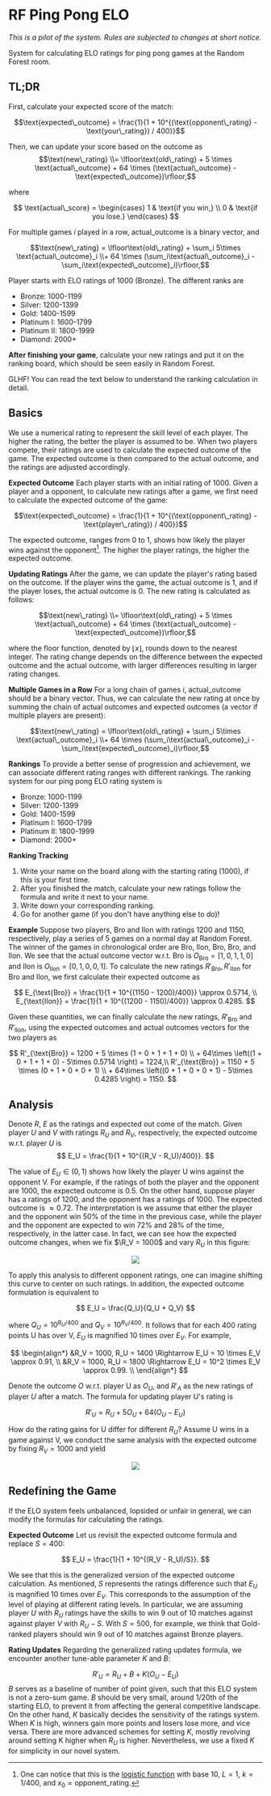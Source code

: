 # RF Ping Pong ELO

*This is a pilot of the system. Rules are subjected to changes at short notice.*

System for calculating ELO ratings for ping pong games at the Random Forest room.

## TL;DR

First, calculate your expected score of the match:

$$\text{expected\_outcome} = \frac{1}{1 + 10^{(\text{opponent\_rating} - \text{your\_rating}) / 400}}$$

Then, we can update your score based on the outcome as
$$\text{new\_rating} \\= \lfloor\text{old\_rating} + 5 \times \text{actual\_outcome} + 64 \times (\text{actual\_outcome} - \text{expected\_outcome})\rfloor,$$

where

$$
\text{actual\_score} = \begin{cases}
  1 & \text{if you win,} \\
  0 & \text{if you lose.}
\end{cases}
$$

For multiple games $i$ played in a row, $\text{actual\_outcome}$ is a binary vector, and

$$\text{new\_rating} = \lfloor\text{old\_rating} + \sum_i 5\times \text{actual\_outcome}_i \\+ 64 \times (\sum_i\text{actual\_outcome}_i - \sum_i\text{expected\_outcome}_i)\rfloor,$$

Player starts with ELO ratings of 1000 (Bronze). The different ranks are

- Bronze: 1000-1199
- Silver: 1200-1399
- Gold: 1400-1599
- Platinum I: 1600-1799
- Platinum II: 1800-1999
- Diamond: 2000+

**After finishing your game**, calculate your new ratings and put it on the ranking board, which should be seen easily in Random Forest.

GLHF! You can read the text below to understand the ranking calculation in detail.

## Basics

We use a numerical rating to represent the skill level of each player. The higher the rating, the better the player is assumed to be. When two players compete, their ratings are used to calculate the expected outcome of the game. The expected outcome is then compared to the actual outcome, and the ratings are adjusted accordingly.

**Expected Outcome**
Each player starts with an initial rating of 1000. Given a player and a opponent, to calculate new ratings after a game, we first need to calculate the expected outcome of the game:

$$\text{expected\_outcome} = \frac{1}{1 + 10^{(\text{opponent\_rating} - \text{player\_rating}) / 400}}$$

The expected outcome, ranges from 0 to 1, shows how likely the player wins against the opponent[^1]. The higher the player ratings, the higher the expected outcome.

**Updating Ratings**
After the game, we can update the player's rating based on the outcome. If the player wins the game, the actual outcome is 1, and if the player loses, the actual outcome is 0. The new rating is calculated as follows:

$$\text{new\_rating} \\= \lfloor\text{old\_rating} + 5 \times \text{actual\_outcome}  + 64 \times (\text{actual\_outcome} - \text{expected\_outcome})\rfloor,$$

where the floor function, denoted by $\lfloor x \rfloor$, rounds down to the nearest integer. The rating change depends on the difference between the expected outcome and the actual outcome, with larger differences resulting in larger rating changes.

**Multiple Games in a Row**
For a long chain of games $i$, $\text{actual\_outcome}$ should be a binary vector. Thus, we can calculate the new rating at once by summing the chain of actual outcomes and expected outcomes (a vector if multiple players are present):

$$\text{new\_rating} = \lfloor\text{old\_rating} + \sum_i 5\times \text{actual\_outcome}_i \\+ 64 \times (\sum_i\text{actual\_outcome}_i - \sum_i\text{expected\_outcome}_i)\rfloor,$$

**Rankings**
To provide a better sense of progression and achievement, we can associate different rating ranges with different rankings. The ranking system for our ping pong ELO rating system is

- Bronze: 1000-1199
- Silver: 1200-1399
- Gold: 1400-1599
- Platinum I: 1600-1799
- Platinum II: 1800-1999
- Diamond: 2000+

**Ranking Tracking**

1. Write your name on the board along with the starting rating (1000), if this is your first time.
2. After you finished the match, calculate your new ratings follow the formula and write it next to your name.
3. Write down your corresponding ranking.
4. Go for another game (if you don't have anything else to do)!

**Example**
Suppose two players, Bro and Ilon with ratings $1200$ and $1150$, respectively, play a series of 5 games on a normal day at Random Forest. The winner of the games in chronological order are Bro, Ilon, Bro, Bro, and Ilon. We see that the actual outcome vector w.r.t. Bro is $O_{\text{Bro}} = [1,0,1,1,0]$ and Ilon is $O_{\text{Ilon}} = [0,1,0,0,1]$. To calculate the new ratings $R'_{\text{Bro}}, R'_{\text{Ilon}}$ for Bro and Ilon, we first calculate their expected outcome as

$$
E_{\text{Bro}} = \frac{1}{1 + 10^{(1150 - 1200)/400}} \approx 0.5714, \\
E_{\text{Ilon}} = \frac{1}{1 + 10^{(1200 - 1150)/400}} \approx 0.4285.
$$

Given these quantities, we can finally calculate the new ratings, $R'_{\text{Bro}}$ and $R'_{\text{Ilon}}$, using the expected outcomes and actual outcomes vectors for the two players as

$$
R'_{\text{Bro}} = 1200 + 5 \times (1 + 0 + 1 + 1 + 0) \\ + 64\times \left((1 + 0 + 1 + 1 + 0) - 5\times 0.5714 \right) = 1224,\\
R'_{\text{Bro}} = 1150 + 5 \times (0 + 1 + 0 + 0 + 1) \\ + 64\times \left((0 + 1 + 0 + 0 + 1) - 5\times 0.4285 \right) =  1150.
$$

## Analysis

Denote $R$, $E$ as the ratings and expected out come of the match. Given player $U$ and $V$ with ratings $R_U$ and $R_V$, respectively, the expected outcome w.r.t. player $U$ is
$$
E_U = \frac{1}{1 + 10^{(R_V - R_U)/400}}.
$$

The value of $E_U \in (0,1)$ shows how likely the player U wins against the opponent V. For example, if the ratings of both the player and the opponent are 1000, the expected outcome is $0.5$. On the other hand, suppose player has a ratings of 1200, and the opponent has a ratings of 1000. The expected outcome is $\approx 0.72$. The interpretation is we assume that either the player and the opponent win 50% of the time in the previous case, while the player and the opponent are expected to win 72% and 28% of the time, respectively, in the latter case. In fact, we can see how the expected outcome changes, when we fix $\R_V = 1000$ and vary $R_U$ in this figure:

<p align="center">
  <img src="/assets/elo.png" />
</p>

To apply this analysis to different opponent ratings, one can imagine shifting this curve to center on such ratings. In addition, the expected outcome formulation is equivalent to

$$
E_U = \frac{Q_U}{Q_U + Q_V}
$$

where $Q_U = 10^{R_U/400}$ and $Q_V = 10^{R_V/400}$. It follows that for each 400 rating points U has over V, $E_U$ is magnified 10 times over $E_V$. For example,

$$
\begin{align*}
&R_V = 1000, R_U = 1400 \Rightarrow E_U = 10 \times E_V \approx 0.91, \\
&R_V = 1000, R_U = 1800 \Rightarrow E_U = 10^2 \times E_V \approx 0.99. \\
\end{align*}
$$

Denote the outcome $O$ w.r.t. player U as $O_U$, and $R'_A$ as the new ratings of player $U$ after a match. The formula for updating player U's rating is

$$
R'_U = R_U + 5O_U + 64(O_U - E_U)
$$

How do the rating gains for U differ for different $R_U$? Assume U wins in a game against V, we conduct the same analysis with the expected outcome by fixing $R_V=1000$ and yield

<p align="center">
  <img src="/assets/rating_gain.png" />
</p>

## Redefining the Game

If the ELO system feels unbalanced, lopsided or unfair in general, we can modify the formulas for calculating the ratings.

**Expected Outcome**
Let us revisit the expected outcome formula and replace $S=400$:

$$
E_U = \frac{1}{1 + 10^{(R_V - R_U)/S}}.
$$

We see that this is the generalized version of the expected outcome calculation. As mentioned, $S$ represents the ratings difference such that $E_U$ is magnified 10 times over $E_V$. This corresponds to the assumption of the level of playing at different rating levels. In particular, we are assuming player $U$ with $R_U$ ratings have the skills to win 9 out of 10 matches against against player $V$ with $R_U - S$. With $S=500$, for example, we think that Gold-ranked players should win 9 out of 10 matches against Bronze players.

**Rating Updates**
Regarding the generalized rating updates formula, we encounter another tune-able parameter $K$ and $B$:

$$
R'_U = R_U + B + K(O_U - E_U)
$$
$B$ serves as a baseline of number of point given, such that this ELO system is not a zero-sum game. $B$ should be very small, around $1/20$th of the starting ELO, to prevent it from affecting the general competitive landscape. On the other hand, $K$ basically decides the sensitivity of the ratings system. When $K$ is high, winners gain more points and losers lose more, and vice versa. There are more advanced schemes for setting $K$, mostly revolving around setting K higher when $R_U$ is higher. Nevertheless, we use a fixed $K$ for simplicity in our novel system.

[^1]: One can notice that this is the [logistic function](https://en.wikipedia.org/wiki/Logistic_function) with base 10, $L=1$, $k=1/400$, and $x_0 = \text{opponent\_rating}$.
